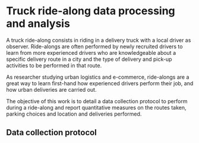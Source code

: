 # Truck ride-along data processing and analysis
A truck ride-along consists in riding in a delivery truck with a local driver as observer. Ride-alongs are often performed by newly recruited drivers to learn from more experienced drivers who are knowledgeable about a specific delivery route in a city and the type of delivery and pick-up activities to be performed in that route.

As researcher studying urban logistics and e-commerce, ride-alongs are a great way to learn first-hand how experienced drivers perform their job, and how urban deliveries are carried out.

The objective of this work is to detail a data collection protocol to perform during a ride-along and report quantitative measures on the routes taken, parking choices and location and deliveries performed.

## Data collection protocol


